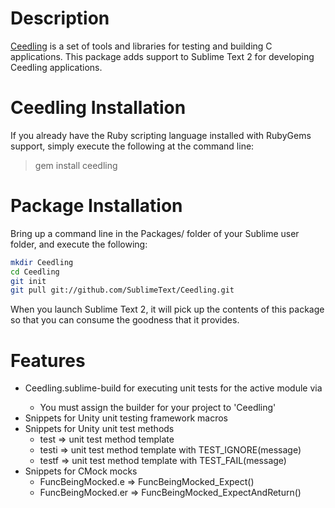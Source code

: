 Description
===========
[Ceedling](http://throwtheswitch.org/) is a set of tools and libraries for testing and building C applications. This package adds support to Sublime Text 2 for developing Ceedling applications.

Ceedling Installation
=====================
If you already have the Ruby scripting language installed with RubyGems support, simply execute the following at the command line:

> gem install ceedling

Package Installation
====================
Bring up a command line in the Packages/ folder of your Sublime user folder, and execute the following:
```sh
mkdir Ceedling
cd Ceedling
git init
git pull git://github.com/SublimeText/Ceedling.git
```
When you launch Sublime Text 2, it will pick up the contents of this package so that you can consume the goodness that it provides.

Features
========
* Ceedling.sublime-build for executing unit tests for the active module via <F7>
    * You must assign the builder for your project to 'Ceedling'
* Snippets for Unity unit testing framework macros
* Snippets for Unity unit test methods
	* test<TAB> => unit test method template
	* testi<TAB> => unit test method template with TEST_IGNORE(message)
	* testf<TAB> => unit test method template with TEST_FAIL(message)
* Snippets for CMock mocks
    * FuncBeingMocked.e<TAB> => FuncBeingMocked_Expect(<parameters>)
    * FuncBeingMocked.er<TAB> => FuncBeingMocked_ExpectAndReturn(<parameters>)
